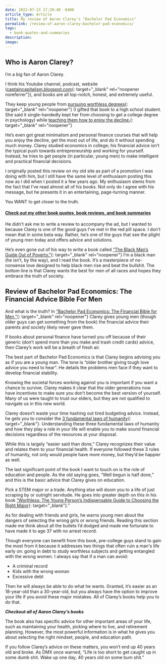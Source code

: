 ```yaml
---
date: 2022-07-23 17:29:40 -0400
article_type: Article
title: My review of Aaron Clarey's "Bachelor Pad Economics"
permalink: /review-of-aaron-clarey-bachelor-pad-economics/
tags:
  - book-quotes-and-summaries
description:
image:
---
```

## Who is Aaron Clarey?

I’m a big fan of Aaron Clarey.

I think his Youtube channel, podcast, website ([captaincapitalism.blogspot.com](captaincapitalism.blogspot.com){: target="_blank" rel="noopener noreferrer"}), and books are all top-notch, honest, and extremely useful.

They keep young people from [pursuing worthless degrees](https://amzn.to/3cqWei0){: target="_blank" rel="noopener"} (I gifted that book to a high school student. She said it single-handedly kept her from choosing to get a college degree in psychology) while [teaching them how to enjoy the decline.](https://amzn.to/3cCZ2sD){: target="_blank" rel="noopener"}

He’s even got great minimalism and personal finance courses that will help you enjoy the decline, get the most out of life, and do it without spending much money. Clarey studied economics in college; his financial advice isn’t the typical push towards entrepreneurship and working for yourself. Instead, he tries to get people (in particular, young men) to make intelligent and practical financial decisions.

I originally posted this review on my old site as part of a promotion I was doing with him, but I still have the same level of enthusiasm posting this now as I did when I posted it a few years ago. My enthusiasm stems from the fact that I’ve read almost all of his books. Not only do I agree with his message, but he presents it in an entertaining, page-turning manner.

You WANT to get closer to the truth.

#### [Check out my other book quotes, book reviews, and book summaries](https://edlatimore.com/book-quotes-and-summaries)

He didn’t ask me to write a review to accompany the ad, but I wanted to because Clarey is one of the good guys I’ve met in the red pill space. I don’t mean that in some beta way. Rather, he’s one of the guys that see the plight of young men today and offers advice and solutions.

He’s even gone out of his way to write a book called [“The Black Man’s Guide Out of Poverty.”](https://amzn.to/3yW1NMU){: target="_blank" rel="noopener"} I’m a black man (he isn’t, by the way), and I read the book. It’s a masterpiece of no-nonsense love designed to help black men rise and beat the bullshit. The bottom line is that Clarey wants the best for men of all races and hopes they embrace the truth of society.

## Review of Bachelor Pad Economics: The Financial Advice Bible For Men

And what is the truth? In [“Bachelor Pad Economics: The Financial Bible for Men,”](https://amzn.to/3aWkRTD){: target="_blank" rel="noopener"} Clarey gives young men (though older guys can get something from the book) the financial advice their parents and society likely never gave them.

If books about personal finance have turned you off because of their generic (don’t spend more than you make and trash credit cards) advice, then Clarey’s work will be a breath of fresh air.

The best part of Bachelor Pad Economics is that Clarey begins advising you as if you are a young man. The tone is “older brother giving tough love advice you need to hear”. He details the problems men face if they want to develop financial stability.

Knowing the societal forces working against you is important if you want a chance to survive. Clarey makes it clear that the older generations now have incentives to make sure you don’t become the best version of yourself. Many of us were taught to trust our elders, but they are not qualified to navigate us in this new world.

Clarey doesn’t waste your time hashing out tired budgeting advice. Instead, he gets you to consider the [3 fundamental laws of humanity](https://web.archive.org/web/20170626174436/https://www.amazon.com/gp/product/1480284769/ref=as_li_qf_sp_asin_il_tl?ie=UTF8&amp;tag=httpedwardc07-20&amp;camp=1789&amp;creative=9325&amp;linkCode=as2&amp;creativeASIN=1480284769&amp;linkId=e1578013065b09d0b14d13bb1340e565){: target="_blank"}. Understanding these three fundamental laws of humanity and how they play a role in your life will enable you to make sound financial decisions regardless of the resources at your disposal.

While this is largely “easier said than done,” Clarey recognizes their value and relates them to your financial health. If everyone followed these 3 rules of humanity, not only would people have more money, but they’d be happier as well.

The last significant point of the book I want to touch on is the role of education and people. As the old saying goes, “Well begun is half done,” and this is the basic advice that Clarey gives on education.

Pick a STEM major or a trade. Anything else will doom you to a life of just scraping by or outright servitude. He goes into greater depth on this in his book [“Worthless: The Young Person’s Indispensable Guide to Choosing the Right Major](https://web.archive.org/web/20170626174436/https://www.amazon.com/gp/product/1467978302/ref=as_li_qf_sp_asin_il_tl?ie=UTF8&amp;tag=httpedwardc07-20&amp;camp=1789&amp;creative=9325&amp;linkCode=as2&amp;creativeASIN=1467978302&amp;linkId=5b188652723df0dde2e5efd06442fe99){: target="_blank"}.”

As for dealing with friends and girls, he warns young men about the dangers of selecting the wrong girls or wrong friends. Reading this section made me think about all the bullets I’d dodged and made me fortunate to have made it to age 37 with no arrest record.

Though everyone can benefit from this book, pre-college guys stand to gain the most from it because it addresses two things that often ruin a man's life early on: going in debt to study worthless subjects and getting entangled with the wrong women. I always say that if a man can avoid:

* A criminal record
* Kids with the wrong woman
* Excessive debt

Then he will always be able to do what he wants. Granted, it’s easier as an 18-year-old than a 30-year-old, but you always have the option to improve your life if you avoid these major mistakes. All of Clarey’s books help you to do that.

***Checkout all of Aaron Clarey’s books***

The book also has specific advice for other important areas of your life, such as maintaining your health, picking where to live, and retirement planning. However, the most powerful information is in what he gives you about selecting the right mindset, people, and education path.

If you follow Clarey’s advice on these matters, you won’t end up 40 years old and broke. As DMX once warned, “Life is too short to get caught up in some dumb shit. Wake up one day, 40 years old on some bum shit.”

